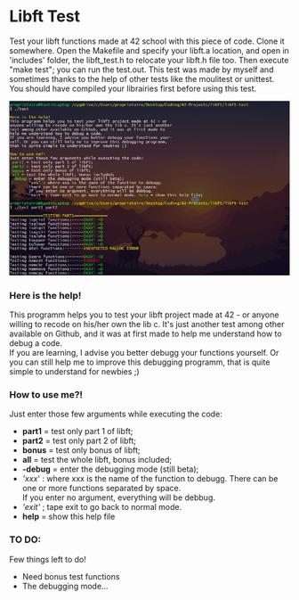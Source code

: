 # Libft Test  
Test your libft functions made at 42 school with this piece of code. Clone it somewhere. Open the Makefile and specify your libft.a location, and open in 'includes' folder, the libft_test.h to relocate your libft.h file too. Then execute "make test"; you can run the test.out.
This test was made by myself and sometimes thanks to the help of other tests like the moulitest or unittest. You should have compiled your librairies first before using this test.

![example](https://raw.githubusercontent.com/Kant1-0/libft-test/master/img-test.png)

### Here is the help!  
This programm helps you to test your libft project made at 42 - or anyone willing to recode on his/her own the lib c. It's just another test among other available on Github, and it was at first made to help me understand how to debug a code.  
If you are learning, I advise you better debugg your functions yourself. Or you can still help me to improve this debugging programm, that is quite simple to understand for newbies ;)  

### How to use me?!  
Just enter those few arguments while executing the code:  
* **part1** = test only part 1 of libft;  
* **part2** = test only part 2 of libft;  
* **bonus** = test only bonus of libft;  
* **all** = test the whole libft, bonus included;  
* **-debug** = enter the debugging mode (still beta);  
 * *'xxx*' : where xxx is the name of the function to debugg. There can be one or more functions separated by space.  
If you enter no argument, everything will be debbug.  
 * *'exit'* ; tape exit to go back to normal mode.  
* **help** = show this help file  

### TO DO:  
Few things left to do!
* Need bonus test functions
* The debugging mode...
